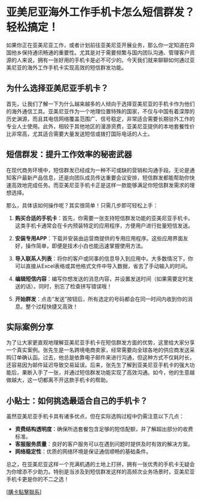 # 亚美尼亚海外工作手机卡怎么短信群发？轻松搞定！

如果你正在亚美尼亚工作，或者计划前往亚美尼亚开展业务，那么你一定知道在异国他乡保持通讯畅通的重要性。尤其是对于需要频繁与国内团队沟通、管理客户资源的人来说，拥有一张好用的手机卡是必不可少的。今天我们就来聊聊如何通过亚美尼亚的海外工作手机卡实现高效的短信群发功能。

## 为什么选择亚美尼亚手机卡？

首先，让我们了解一下为什么越来越多的人倾向于选择亚美尼亚的手机卡作为他们的海外通信工具。亚美尼亚作为一个地理位置特殊的国家，不仅与中国有着深厚的历史渊源，而且其电信网络覆盖范围广、信号稳定，非常适合需要长期驻外工作的专业人士使用。此外，相较于其他地区的漫游资费，亚美尼亚提供的本地套餐性价比非常高，尤其适合需要大量发送短信或拨打国际电话的人士。

## 短信群发：提升工作效率的秘密武器

在现代商务环境中，短信群发已经成为一种不可或缺的营销和沟通手段。无论是通知客户最新产品信息，还是向团队成员传达重要会议安排，短信群发都能帮助你快速高效地完成任务。而亚美尼亚手机卡正是这样一款能够满足你短信群发需求的理想选择。

那么，具体该如何操作呢？其实很简单！只需几步即可轻松上手：

1. **购买合适的手机卡**：首先，你需要一张支持短信群发功能的亚美尼亚手机卡。这类手机卡通常会在卡内预装特定的应用程序，方便用户进行批量短信发送。
   
2. **安装专用APP**：下载并安装由运营商提供的专用应用程序。这些应用界面友好，操作简单，即便是技术小白也能迅速掌握使用方法。

3. **导入联系人列表**：将你的客户或同事的信息导入到应用中。大多数情况下，你可以直接从Excel表格或其他格式文件中导入数据，省去了手动输入的时间。

4. **编辑短信内容**：编写你想发送的消息内容，并设置发送时间（如果需要定时发送的话）。同时，别忘了检查拼写错误哦！

5. **开始群发**：点击“发送”按钮后，所有选定的号码都会在同一时间内收到你的消息。整个过程快捷又高效！

## 实际案例分享

为了让大家更直观地理解亚美尼亚手机卡在短信群发方面的优势，这里给大家分享一个真实案例。张先生是一名跨境电商卖家，经常需要向全球各地的供应商发送采购订单确认函。过去，他总是依靠电子邮件来进行沟通，但这种方式不仅耗时长，还容易因为邮件延迟导致交易延误。后来，张先生了解到亚美尼亚手机卡的强大功能后，果断入手了一张，并通过短信群发功能实现了高效沟通。如今，他的生意越做越大，这一切都离不开这款手机卡的帮助。

## 小贴士：如何挑选最适合自己的手机卡？

虽然亚美尼亚手机卡具有诸多优点，但在实际选购过程中仍需注意以下几点：

- **资费结构透明度**：确保所选套餐包含足够的短信配额，并了解超出部分的收费标准。
- **客服服务质量**：良好的客户服务可以在遇到问题时提供及时有效的解决方案。
- **网络稳定性**：优质的网络环境是保证通信顺畅的基础条件。

总之，在亚美尼亚这样一个充满机遇的土地上打拼，拥有一张优秀的手机卡无疑会为你增添不少助力。特别是当涉及到短信群发这样的高频次业务场景时，亚美尼亚手机卡更是你的不二之选！

[[購卡點擊聯系](https://t.me/s/esim1088)]